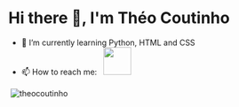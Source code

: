# Hi there 👋, I'm Théo Coutinho

- 🌱 I’m currently learning Python, HTML and CSS
- 📫 How to reach me: &nbsp; <a href="mailto:theosantoscout@gmail.com" target="_blank" rel="noopener noreferrer"><img src="https://img.icons8.com/plasticine/100/000000/gmail.png"  width="50" /></a>
<p>&nbsp;<img align="center" src="https://github-readme-stats.vercel.app/api?username=theocoutinho&show_icons=true&locale=en" alt="theocoutinho" /></p>
<!--
**theocoutinho/theocoutinho** is a ✨ _special_ ✨ repository because its `README.md` (this file) appears on your GitHub profile.

Here are some ideas to get you started:

- 🔭 I’m currently working on ...
- 🌱 I’m currently learning ...
- 👯 I’m looking to collaborate on ...
- 🤔 I’m looking for help with ...
- 💬 Ask me about ...
- 📫 How to reach me: ...
- 😄 Pronouns: ...
- ⚡ Fun fact: ...
-->
